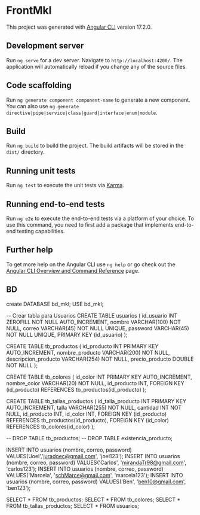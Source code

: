 # FrontMkl

This project was generated with [Angular CLI](https://github.com/angular/angular-cli) version 17.2.0.

## Development server

Run `ng serve` for a dev server. Navigate to `http://localhost:4200/`. The application will automatically reload if you change any of the source files.

## Code scaffolding

Run `ng generate component component-name` to generate a new component. You can also use `ng generate directive|pipe|service|class|guard|interface|enum|module`.

## Build

Run `ng build` to build the project. The build artifacts will be stored in the `dist/` directory.

## Running unit tests

Run `ng test` to execute the unit tests via [Karma](https://karma-runner.github.io).

## Running end-to-end tests

Run `ng e2e` to execute the end-to-end tests via a platform of your choice. To use this command, you need to first add a package that implements end-to-end testing capabilities.

## Further help

To get more help on the Angular CLI use `ng help` or go check out the [Angular CLI Overview and Command Reference](https://angular.io/cli) page.



## BD

create DATABASE bd_mkl;
USE bd_mkl;


-- Crear tabla para Usuarios
CREATE TABLE usuarios (
    id_usuario INT ZEROFILL NOT NULL AUTO_INCREMENT,
    nombre VARCHAR(100) NOT NULL,
    correo VARCHAR(45) NOT NULL UNIQUE,
    password VARCHAR(45) NOT NULL UNIQUE,
    PRIMARY KEY (id_usuario)
);

CREATE TABLE tb_productos (
    id_producto INT PRIMARY KEY AUTO_INCREMENT,
    nombre_producto VARCHAR(200) NOT NULL,
    descripcion_producto VARCHAR(254) NOT NULL,
    precio_producto DOUBLE NOT NULL
);

CREATE TABLE tb_colores (
    id_color INT PRIMARY KEY AUTO_INCREMENT,
    nombre_color VARCHAR(20) NOT NULL,
    id_producto INT,
    FOREIGN KEY (id_producto) REFERENCES tb_productos(id_producto)
);

CREATE TABLE tb_tallas_productos (
    id_talla_producto INT PRIMARY KEY AUTO_INCREMENT,
    talla VARCHAR(255) NOT NULL,
    cantidad INT NOT NULL,
    id_producto INT,
    id_color INT,
    FOREIGN KEY (id_producto) REFERENCES tb_productos(id_producto),
    FOREIGN KEY (id_color) REFERENCES tb_colores(id_color)
);

-- DROP TABLE tb_productos;
-- DROP TABLE existencia_producto;


INSERT INTO usuarios (nombre, correo, password) VALUES('Joel','juradoec@gmail.com', 'joel123');
INSERT INTO usuarios (nombre, correo, password) VALUES('Carlos', 'mirandaTr98@gmail.com', 'carlos123');
INSERT INTO usuarios (nombre, correo, password) VALUES('Marcela', 'schMarce@gmail.com', 'marcela123');
INSERT INTO usuarios (nombre, correo, password) VALUES('Ben', 'ben10@gmail.com', 'ben123');




SELECT * FROM tb_productos;
SELECT * FROM tb_colores;
SELECT * FROM tb_tallas_productos;
SELECT * FROM usuarios;
